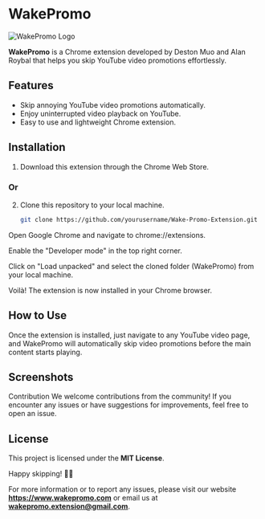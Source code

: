 # WakePromo

![WakePromo Logo](path/to/your/logo.png)

**WakePromo** is a Chrome extension developed by Deston Muo and Alan Roybal that helps you skip YouTube video promotions effortlessly.

## Features

- Skip annoying YouTube video promotions automatically.
- Enjoy uninterrupted video playback on YouTube.
- Easy to use and lightweight Chrome extension.

## Installation
1. Download this extension through the Chrome Web Store.

### Or

2. Clone this repository to your local machine.
    ```bash
   git clone https://github.com/yourusername/Wake-Promo-Extension.git
   ```

Open Google Chrome and navigate to chrome://extensions.

Enable the "Developer mode" in the top right corner.

Click on "Load unpacked" and select the cloned folder (WakePromo) from your local machine.

Voilà! The extension is now installed in your Chrome browser.

## How to Use
Once the extension is installed, just navigate to any YouTube video page, and WakePromo will automatically skip video promotions before the main content starts playing.

## Screenshots

Contribution
We welcome contributions from the community! If you encounter any issues or have suggestions for improvements, feel free to open an issue.

## License
This project is licensed under the **MIT License**.

Happy skipping! 🚀🎉

For more information or to report any issues, please visit our website **https://www.wakepromo.com** or email us at **wakepromo.extension@gmail.com**.



